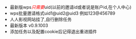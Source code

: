 - 最新版wps<font color="red">*只需要*</font>uid(以前的邀请id或者说是账户id,在个人中心)
- wps批量邀请格式uid1@uid2@uid3 例如123@456789
- 人人影视网站挂了,自行删除任务
- 最新版本 v0.9.1003
- 添加任务以及配置cookie后记得退出重进插件